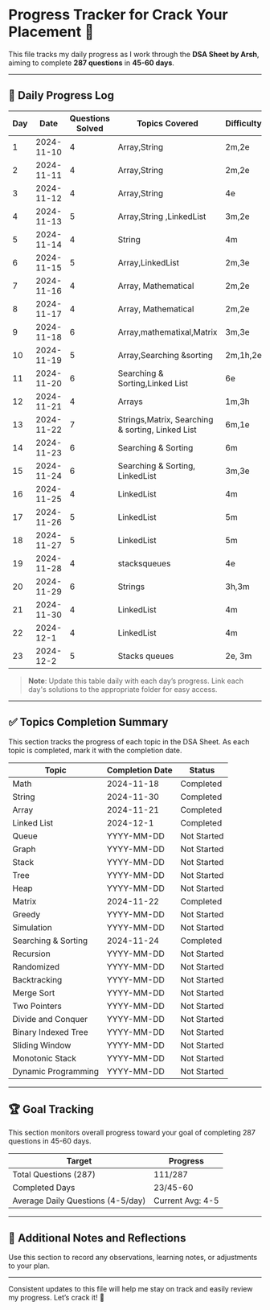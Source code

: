 # Progress Tracker for Crack Your Placement 🚀

This file tracks my daily progress as I work through the **DSA Sheet by Arsh**, aiming to complete **287 questions** in **45-60 days**.

---

## 📅 Daily Progress Log

| Day | Date       | Questions Solved | Topics Covered       | Difficulty               |
|-----|------------|------------------|----------------------|----------------------------------|
| 1   | 2024-11-10 | 4                | Array,String       |     2m,2e
| 2   | 2024-11-11 | 4                | Array,String        |  2m,2e
| 3   | 2024-11-12 | 4                | Array,String           | 4e        | 
| 4 | 2024-11-13        |        5      | Array,String ,LinkedList                 | 3m,2e                              | ...                                    |
| 5  | 2024-11-14 |            4     | String           | 4m    | 
| 6   | 2024-11-15 |         5        |   Array,LinkedList      |  2m,3e       | 
| 7   | 2024-11-16 |          4       | Array, Mathematical           | 2m,2e        | 
| 8   | 2024-11-17 |          4       | Array, Mathematical       |  2m,2e       | 
| 9   | 2024-11-18 |            6     |   Array,mathematixal,Matrix    |  3m,3e     | 
| 10   | 2024-11-19 |            5    | Array,Searching &sorting          |  2m,1h,2e   | 
| 11   | 2024-11-20 |        6        | Searching & Sorting,Linked List          | 6e    | 
| 12   | 2024-11-21 |     4           |  Arrays         |   1m,3h  | 
| 13   | 2024-11-22 |        7        | Strings,Matrix, Searching & sorting, Linked List          | 6m,1e    | 
| 14   | 2024-11-23 |         6       |     Searching & Sorting      |  6m   | 
| 15   | 2024-11-24 |       6         |     Searching & Sorting, LinkedList      | 3m,3e    | 
| 16   | 2024-11-25 |       4         |     LinkedList      | 4m   | 
| 17   | 2024-11-26 |       5         |     LinkedList      | 5m   | 
| 18   | 2024-11-27 |       5         |     LinkedList      | 5m   | 
| 19   | 2024-11-28 |       4        |     stacksqueues      | 4e   | 
| 20   | 2024-11-29 |       6         |     Strings      | 3h,3m   | 
| 21   | 2024-11-30 |       4         |     LinkedList      | 4m   | 
| 22   | 2024-12-1 |       4         |     LinkedList      | 4m   | 
| 23   | 2024-12-2 |       5         |     Stacks queues      | 2e, 3m   | 
> **Note**: Update this table daily with each day’s progress. Link each day's solutions to the appropriate folder for easy access.

---

## ✅ Topics Completion Summary

This section tracks the progress of each topic in the DSA Sheet. As each topic is completed, mark it with the completion date.

| Topic                  | Completion Date | Status      |
|------------------------|-----------------|-------------|
| Math                   | 2024-11-18      |  Completed  |
| String                 | 2024-11-30      |  Completed    |
| Array                  | 2024-11-21     | Completed     |
| Linked List            | 2024-12-1      | Completed     |
| Queue                  | YYYY-MM-DD      | Not Started |
| Graph                  | YYYY-MM-DD      | Not Started |
| Stack                  | YYYY-MM-DD      | Not Started |
| Tree                   | YYYY-MM-DD      | Not Started |
| Heap                   | YYYY-MM-DD      | Not Started |
| Matrix                 | 2024-11-22     |  Completed |
| Greedy                 | YYYY-MM-DD      | Not Started |
| Simulation             | YYYY-MM-DD      | Not Started |
| Searching & Sorting                | 2024-11-24      |  Completed |
| Recursion              | YYYY-MM-DD      | Not Started |
| Randomized             | YYYY-MM-DD      | Not Started |
| Backtracking           | YYYY-MM-DD      | Not Started |
| Merge Sort             | YYYY-MM-DD      | Not Started |
| Two Pointers           | YYYY-MM-DD      | Not Started |
| Divide and Conquer     | YYYY-MM-DD      | Not Started |
| Binary Indexed Tree    | YYYY-MM-DD      | Not Started |
| Sliding Window         | YYYY-MM-DD      | Not Started |
| Monotonic Stack        | YYYY-MM-DD      | Not Started |
| Dynamic Programming    | YYYY-MM-DD      | Not Started |

---

## 🏆 Goal Tracking

This section monitors overall progress toward your goal of completing 287 questions in 45-60 days.

| Target                             | Progress         |
|------------------------------------|------------------|
| Total Questions (287)              | 111/287           |
| Completed Days                     | 23/45-60         |
| Average Daily Questions (4-5/day)  | Current Avg: 4-5  |

---

## 🎯 Additional Notes and Reflections

Use this section to record any observations, learning notes, or adjustments to your plan.

---

Consistent updates to this file will help me stay on track and easily review my progress. Let’s crack it! 🚀
